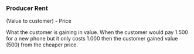 
### Producer Rent
(Value to customer) - Price

What the customer is gaining in value. When the customer would pay 1.500 for a new phone but it only costs 1.000 then the customer gained value (500) from the cheaper price.